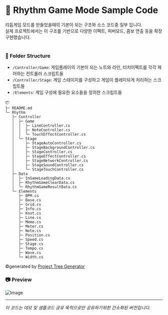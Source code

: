 # :musical_note: Rhythm Game Mode Sample Code

리듬게임 모드를 만들었을때의 기본이 되는 구조와 소스 코드중 일부 입니다.<br/>
실제 프로젝트에서는 이 구조를 기반으로 다양한 이펙트, 피버모드, 콤보 연출 등을 확장 구현했습니다.<br/><br/>


### :file_folder: Folder Structure

- `/Controller/Game`: 게임플레이의 기본이 되는 노트와 라인, 터치이펙트를 각각 제어하는 컨트롤러 스크립트들
- `/Controller/Stage`: 게임 스테이지를 구성하고 게임이 플레이되게 처리하는 스크립트들 
- `/Elements`: 게임 구성에 필요한 요소들을 정의한 스크립트들

```
📦 
├─ README.md
└─ Rhythm
   ├─ Controller
   │  ├─ Game
   │  │  ├─ LineController.cs
   │  │  ├─ NoteController.cs
   │  │  └─ TouchEffectController.cs
   │  └─ Stage
   │     ├─ StageAutoController.cs
   │     ├─ StageBackgroundController.cs
   │     ├─ StageController.cs
   │     ├─ StageEffectController.cs
   │     ├─ StageNetworkController.cs
   │     ├─ StageSoundController.cs
   │     └─ StageTouchController.cs
   ├─ Data
   │  ├─ InGameLoadingData.cs
   │  ├─ RhythmGameClearData.cs
   │  └─ RhythmGameResultData.cs
   └─ Elements
      ├─ BPM.cs
      ├─ Base.cs
      ├─ Grid.cs
      ├─ Info.cs
      ├─ Knot.cs
      ├─ Line.cs
      ├─ Memo.cs
      ├─ Meter.cs
      ├─ Note.cs
      ├─ Position.cs
      ├─ Speed.cs
      ├─ Stage.cs
      ├─ Tempo.cs
      ├─ Wave.cs
      └─ Width.cs
```
©generated by [Project Tree Generator](https://woochanleee.github.io/project-tree-generator)


### 📷 Preview

![Image](https://github.com/user-attachments/assets/a6527b82-85a3-41cb-aa04-faf8e2fed037)

---

*이 코드는 데모 및 샘플코드 공유 목적으로만 공유하기위한 간소화된 버전입니다.*

